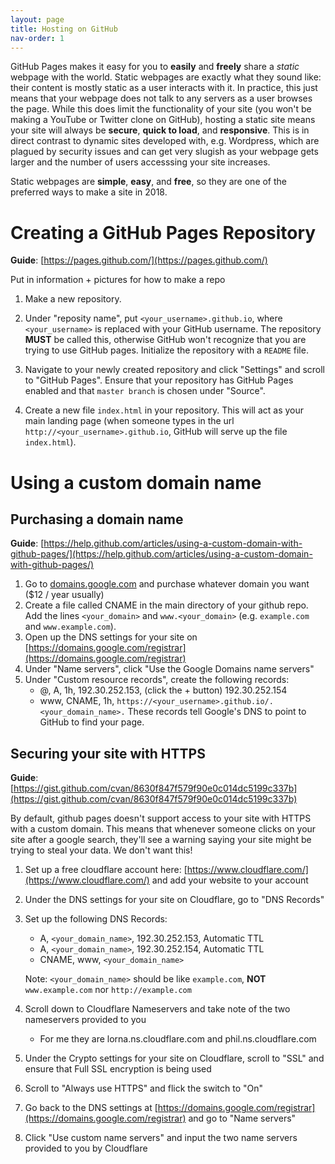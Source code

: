```yaml
---
layout: page
title: Hosting on GitHub
nav-order: 1
---
```


GitHub Pages makes it easy for you to **easily** and **freely** share a *static* webpage with the world. Static webpages are exactly what they sound like: their content is mostly static as a user interacts with it. In practice, this just means that your webpage does not talk to any servers as a user browses the page. While this does limit the functionality of your site (you won't be making a YouTube or Twitter clone on GitHub), hosting a static site means your site will always be **secure**, **quick to load**, and **responsive**. This is in direct contrast to dynamic sites developed with, e.g. Wordpress, which are plagued by security issues and can get very slugish as your webpage gets larger and the number of users accesssing your site increases.

Static webpages are **simple**, **easy**, and **free**, so they are one of the preferred ways to make a site in 2018.

# Creating a GitHub Pages Repository

**Guide**: [https://pages.github.com/](https://pages.github.com/)

Put in information + pictures for how to make a repo

1. Make a new repository.

2. Under "reposity name", put `<your_username>.github.io`, where `<your_username>` is replaced with your GitHub username. The repository **MUST** be called this, otherwise GitHub won't recognize that you are trying to use GitHub pages. Initialize the repository with a `README` file.

3. Navigate to your newly created repository and click "Settings" and scroll to "GitHub Pages". Ensure that your repository has GitHub Pages enabled and that `master branch` is chosen under "Source".

4. Create a new file `index.html` in your repository. This will act as your main landing page (when someone types in the url `http://<your_username>.github.io`, GitHub will serve up the file `index.html`).

# Using a custom domain name

## Purchasing a domain name

**Guide**: [https://help.github.com/articles/using-a-custom-domain-with-github-pages/](https://help.github.com/articles/using-a-custom-domain-with-github-pages/)

1. Go to [domains.google.com](domains.google.com) and purchase whatever domain you want ($12 / year usually)
2. Create a file called CNAME in the main directory of your github repo. Add the lines `<your_domain>` and `www.<your_domain>` (e.g. `example.com` and `www.example.com`).
3. Open up the DNS settings for your site on [https://domains.google.com/registrar](https://domains.google.com/registrar)
4. Under "Name servers", click "Use the Google Domains name servers"
5. Under "Custom resource records", create the following records:
    - @, A, 1h, 192.30.252.153, (click the + button) 192.30.252.154
    - www, CNAME, 1h, `https://<your_username>.github.io/.<your_domain_name>.`
    These records tell Google's DNS to point to GitHub to find your page.

## Securing your site with HTTPS

**Guide**: [https://gist.github.com/cvan/8630f847f579f90e0c014dc5199c337b](https://gist.github.com/cvan/8630f847f579f90e0c014dc5199c337b)

By default, github pages doesn't support access to your site with HTTPS with a custom domain. This means that whenever someone clicks on your site after a google search, they'll see a warning saying your site might be trying to steal your data. We don't want this!

1. Set up a free cloudflare account here: [https://www.cloudflare.com/](https://www.cloudflare.com/) and add your website to your account
2. Under the DNS settings for your site on Cloudflare, go to "DNS Records"
3. Set up the following DNS Records:
    - A, `<your_domain_name>`, 192.30.252.153, Automatic TTL
    - A, `<your_domain_name>`, 192.30.252.154, Automatic TTL
    - CNAME, www, `<your_domain_name>`
    
    Note: `<your_domain_name>` should be like `example.com`, **NOT** `www.example.com` nor `http://example.com`

4. Scroll down to Cloudflare Nameservers and take note of the two nameservers provided to you
    - For me they are lorna.ns.cloudflare.com and phil.ns.cloudflare.com
5. Under the Crypto settings for your site on Cloudflare, scroll to "SSL" and ensure that Full SSL encryption is being used
6. Scroll to "Always use HTTPS" and flick the switch to "On"
7. Go back to the DNS settings at [https://domains.google.com/registrar](https://domains.google.com/registrar) and go to "Name servers"
8. Click "Use custom name servers" and input the two name servers provided to you by Cloudflare

